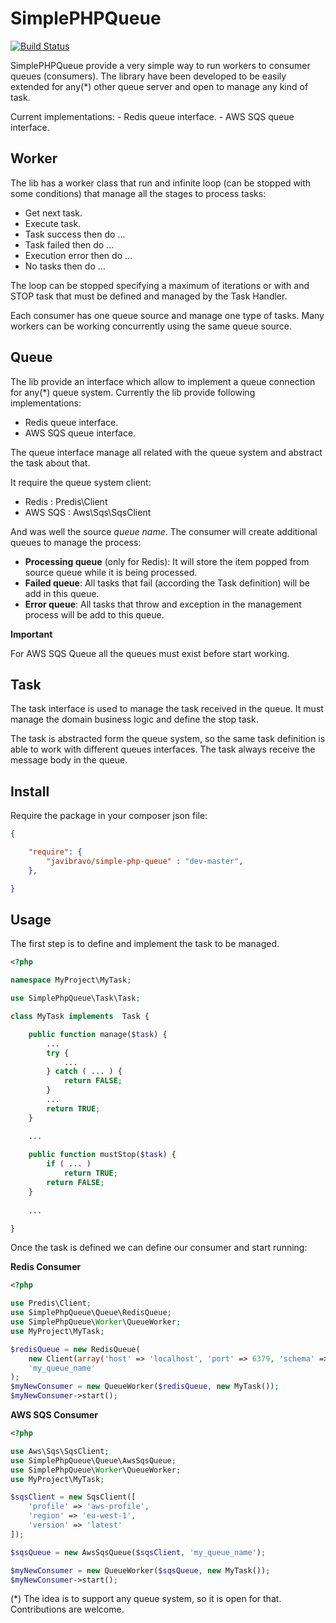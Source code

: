 SimplePHPQueue
==============

[![Build Status](https://travis-ci.org/javibravo/simple-php-queue.svg?branch=master)](https://travis-ci.org/javibravo/simple-php-queue)

SimplePHPQueue provide a very simple way to run workers to consumer queues (consumers).
The library have been developed to be easily extended for any(*) other queue server and
open to manage any kind of task.

Current implementations:
    - Redis queue interface.
    - AWS SQS queue interface. 

Worker
------

The lib has a worker class that run and infinite loop (can be stopped with some
conditions) that manage all the stages to process tasks:

   - Get next task.
   - Execute task.
   - Task success then do ...
   - Task failed then do ...
   - Execution error then do ...
   - No tasks then do ...

The loop can be stopped specifying a maximum of iterations or with and STOP task that must 
be defined and managed by the Task Handler.

Each consumer has one queue source and manage one type of tasks. Many workers
can be working concurrently using the same queue source.

Queue
-----

The lib provide an interface which allow to implement a queue connection for any(*) queue 
system. Currently the lib provide following implementations:

   - Redis queue interface.
   - AWS SQS queue interface. 

The queue interface manage all related with the queue system and abstract the task about that.

It require the queue system client:

   - Redis : Predis\Client
   - AWS SQS : Aws\Sqs\SqsClient

And was well the source *queue name*. The consumer will create additional queues to manage the process:

   - **Processing queue** (only for Redis): It will store the item popped from source queue while it is being processed.
   - **Failed queue**: All tasks that fail (according the Task definition) will be add in this queue.
   - **Error queue**: All tasks that throw and exception in the management process will be add to this queue.

**Important**

For AWS SQS Queue all the queues must exist before start working.

Task
----

The task interface is used to manage the task received in the queue. It must manage the domain
business logic and define the stop task.

The task is abstracted form the queue system, so the same task definition is able to work with 
different queues interfaces. The task always receive the message body in the queue.

Install
-------

Require the package in your composer json file:

```json
{

    "require": {
        "javibravo/simple-php-queue" : "dev-master",
    },

}
```

Usage
-----

The first step is to define and implement the task to be managed.

```php
<?php

namespace MyProject\MyTask;

use SimplePhpQueue\Task\Task;

class MyTask implements  Task {

    public function manage($task) {
        ...
        try {
            ...
        } catch ( ... ) {
            return FALSE;
        }
        ...
        return TRUE;
    }

    ...
    
    public function mustStop($task) {
        if ( ... )
            return TRUE;
        return FALSE;
    }
    
    ...

}
```

Once the task is defined we can define our consumer and start running:

**Redis Consumer**

```php
<?php

use Predis\Client;
use SimplePhpQueue\Queue\RedisQueue;
use SimplePhpQueue\Worker\QueueWorker;
use MyProject\MyTask;

$redisQueue = new RedisQueue(
    new Client(array('host' => 'localhost', 'port' => 6379, 'schema' => 'tcp')),
    'my_queue_name'
);
$myNewConsumer = new QueueWorker($redisQueue, new MyTask());
$myNewConsumer->start();
```

**AWS SQS Consumer**

```php
<?php

use Aws\Sqs\SqsClient;
use SimplePhpQueue\Queue\AwsSqsQueue;
use SimplePhpQueue\Worker\QueueWorker;
use MyProject\MyTask;

$sqsClient = new SqsClient([
    'profile' => 'aws-profile',
    'region' => 'eu-west-1',
    'version' => 'latest'
]);

$sqsQueue = new AwsSqsQueue($sqsClient, 'my_queue_name');

$myNewConsumer = new QueueWorker($sqsQueue, new MyTask());
$myNewConsumer->start();
```

(*) The idea is to support any queue system, so it is open for that. Contributions are welcome.